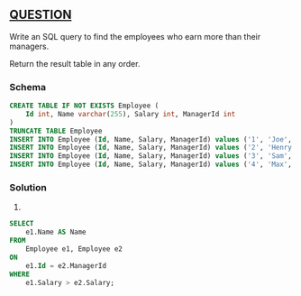 ## [QUESTION](https://leetcode.com/problems/employees-earning-more-than-their-managers/)
Write an SQL query to find the employees who earn more than their managers.<br>

Return the result table in any order.
### Schema
```SQL
CREATE TABLE IF NOT EXISTS Employee (
    Id int, Name varchar(255), Salary int, ManagerId int
)
TRUNCATE TABLE Employee
INSERT INTO Employee (Id, Name, Salary, ManagerId) values ('1', 'Joe', '70000', '3')
INSERT INTO Employee (Id, Name, Salary, ManagerId) values ('2', 'Henry', '80000', '4')
INSERT INTO Employee (Id, Name, Salary, ManagerId) values ('3', 'Sam', '60000', 'None')
INSERT INTO Employee (Id, Name, Salary, ManagerId) values ('4', 'Max', '90000', 'None')
```
### Solution
1.
```SQL
SELECT
    e1.Name AS Name
FROM
    Employee e1, Employee e2
ON
    e1.Id = e2.ManagerId
WHERE
    e1.Salary > e2.Salary;
```